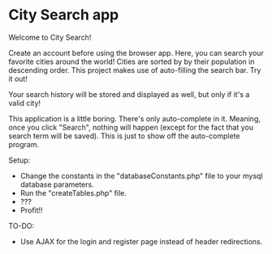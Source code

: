 # City Search app

Welcome to City Search!

Create an account before using the browser app.
Here, you can search your favorite cities around the world! Cities are sorted by 
by their population in descending order. This project makes use of auto-filling 
the search bar. Try it out!

Your search history will be stored and displayed as well, but only if it's a 
valid city!

This application is a little boring. There's only auto-complete in it. Meaning, 
once you click "Search", nothing will happen (except for the fact that you search
term will be saved). This is just to show off the auto-complete program. 

Setup:
- Change the constants in the "databaseConstants.php" file to your mysql database
    parameters.
- Run the "createTables.php" file.
- ???
- Profit!!

TO-DO:
- Use AJAX for the login and register page instead of header redirections.